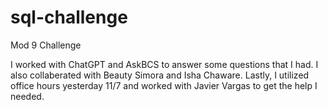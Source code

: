 # sql-challenge
Mod 9 Challenge


I worked with ChatGPT and AskBCS to answer some questions that I had. I also collaberated with Beauty Simora and Isha Chaware. Lastly, I utilized office hours yesterday 11/7 and worked with Javier Vargas to get the help I needed. 
